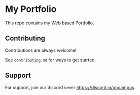 
# My Portfolio

This repo contains my Web based Portfolio.


## Contributing

Contributions are always welcome!

See `contributing.md` for ways to get started.


## Support

For support, join our discord sever https://discord.io/oncampus.

